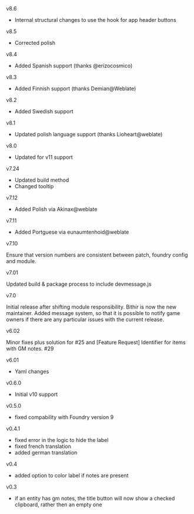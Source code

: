 v8.6
- Internal structural changes to use the hook for app header buttons

v8.5
- Corrected polish

v8.4
- Added Spanish support (thanks @erizocosmico)

v8.3
- Added Finnish support (thanks Demian@Weblate)

v8.2
- Added Swedish support

v8.1
- Updated polish language support (thanks Lioheart@weblate)

v8.0
- Updated for v11 support

v7.24

- Updated build method
- Changed tooltip

v7.12

- Added Polish via Akinax@weblate
 
v7.11

- Added Portguese via eunaumtenhoid@weblate

v7.10

Ensure that version numbers are consistent between patch, foundry config and module.

v7.01

Updated build & package process to include devmessage.js

v7.0

Initial release after shifting module responsibility. Bithir is now the new maintainer.
Added message system, so that it is possible to notify game owners if there are any particular issues with the current release.

v6.02

Minor fixes plus solution for #25 and [Feature Request] Identifier for items with GM notes.  #29

v6.01

- Yaml changes

v0.6.0
 - Initial v10 support

v0.5.0
 - fixed compability with Foundry version 9

v0.4.1
 - fixed error in the logic to hide the label
 - fixed french translation
 - added german translation

v0.4
  - added option to color label if notes are present

v0.3
  - if an entity has gm notes, the title button will now show a checked clipboard, rather then an empty one
